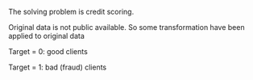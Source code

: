 The solving problem is credit scoring.

Original data is not public available.
So some transformation have been applied to original data

Target = 0: good clients

Target = 1: bad (fraud) clients

